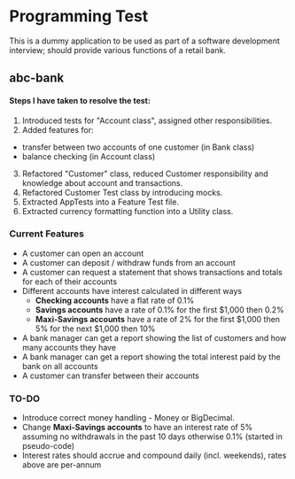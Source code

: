 Programming Test
========

This is a dummy application to be used as part of a software development interview; should provide various functions of a retail bank.

abc-bank
--------

#### Steps I have taken to resolve the test:
1. Introduced tests for "Account class", assigned other responsibilities.
2. Added features for:
  * transfer between two accounts of one customer (in Bank class)
  * balance checking (in Account class)
3. Refactored "Customer" class, reduced Customer responsibility and knowledge about account and transactions.
4. Refactored Customer Test class by introducing mocks.
5. Extracted AppTests into a Feature Test file.
6. Extracted currency formatting function into a Utility class.

### Current Features

* A customer can open an account
* A customer can deposit / withdraw funds from an account
* A customer can request a statement that shows transactions and totals for each of their accounts
* Different accounts have interest calculated in different ways
  * **Checking accounts** have a flat rate of 0.1%
  * **Savings accounts** have a rate of 0.1% for the first $1,000 then 0.2%
  * **Maxi-Savings accounts** have a rate of 2% for the first $1,000 then 5% for the next $1,000 then 10%
* A bank manager can get a report showing the list of customers and how many accounts they have
* A bank manager can get a report showing the total interest paid by the bank on all accounts
* A customer can transfer between their accounts

### TO-DO

* Introduce correct money handling - Money or BigDecimal.
* Change **Maxi-Savings accounts** to have an interest rate of 5% assuming no withdrawals in the past 10 days otherwise 0.1%  (started in pseudo-code) 
* Interest rates should accrue and compound daily (incl. weekends), rates above are per-annum
